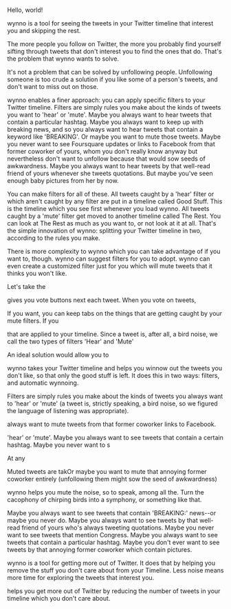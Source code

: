 Hello, world!

wynno is a tool for seeing the tweets in your Twitter timeline that interest you and skipping the rest.

The more people you follow on Twitter, the more you probably find yourself sifting through tweets that don't interest you to find the ones that do. That's the problem that wynno wants to solve.

It's not a problem that can be solved by unfollowing people. Unfollowing someone is too crude a solution if you like some of a person's tweets, and don't want to miss out on those.

wynno enables a finer approach: you can apply specific filters to your Twitter timeline. Filters are simply rules you make about the kinds of tweets you want to 'hear' or 'mute'. Maybe you always want to hear tweets that contain a particular hashtag. Maybe you always want to keep up with breaking news, and so you always want to hear tweets that contain a keyword like 'BREAKING'. Or maybe you want to mute those tweets. Maybe you never want to see Foursquare updates or links to Facebook from that former coworker of yours, whom you don't really know anyway but nevertheless don't want to unfollow because that would sow seeds of awkwardness. Maybe you always want to hear tweets by that well-read friend of yours whenever she tweets quotations. But maybe you've seen enough baby pictures from her by now.

You can make filters for all of these. All tweets caught by a 'hear' filter or which aren't caught by any filter are put in a timeline called Good Stuff. This is the timeline which you see first whenever you load wynno. All tweets caught by a 'mute' filter get moved to another timeline called The Rest. You can look at The Rest as much as you want to, or not look at it at all. That's the simple innovation of wynno: splitting your Twitter timeline in two, according to the rules you make.

There is more complexity to wynno which you can take advantage of if you want to, though. wynno can suggest filters for you to adopt. wynno can even create a customized filter just for you which will mute tweets that it thinks you won't like.

Let's take the 

 gives you vote buttons next each tweet. When you vote on tweets,

If you want, you can keep tabs on the things that are getting caught by your mute filters. If you



that are applied to your timeline. Since a tweet is, after all, a bird noise, we call the two types of filters 'Hear' and 'Mute'

An ideal solution would allow you to



wynno takes your Twitter timeline and helps you winnow out the tweets you don't like, so that only the good stuff is left. It does this in two ways: filters, and automatic wynnoing.

Filters are simply rules you make about the kinds of tweets you always want to 'hear' or 'mute' (a tweet is, strictly speaking, a bird noise, so we figured the language of listening was appropriate).


 always want to mute tweets from that former coworker links to Facebook.

'hear' or 'mute'. Maybe you always want to see tweets that contain a certain hashtag. Maybe you never want to s

At any

 Muted tweets are takOr maybe you want to mute that annoying former coworker entirely (unfollowing them might sow the seed of awkwardness)

wynno helps you mute the noise, so to speak, among all the. Turn the cacophony of chirping birds into a symphony, or something like that.

Maybe you always want to see tweets that contain 'BREAKING:' news--or maybe you never do. Maybe you always want to see tweets by that well-read friend of yours who's always tweeting quotations. Maybe you never want to see tweets that mention Congress. Maybe you always want to see tweets that contain a particular hashtag. Maybe you don't ever want to see tweets by that annoying former coworker which contain pictures.

wynno is a tool for getting more out of Twitter. It does that by helping you remove the stuff you don't care about from your Timeline. Less noise means more time for exploring the tweets that interest you.

 helps you get more out of Twitter by reducing the number of tweets in your timeline which you don't care about.
